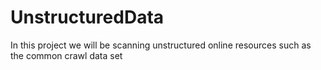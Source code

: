 # UnstructuredData
In this project we will be scanning unstructured online resources such as the common crawl data set
